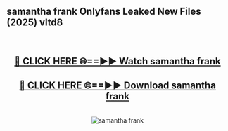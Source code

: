 <h2>samantha frank Onlyfans Leaked New Files (2025) vltd8</h2>
<br>
<div align="center">
<h2><a href="https://mediafiles.top/samantha_frank&ref=git" rel="nofollow">🔴 CLICK HERE 🌐==►► Watch samantha frank</a></h2>
<h2><a href="https://mediafiles.top/samantha_frank&ref=git" rel="nofollow">🔴 CLICK HERE 🌐==►► Download samantha frank</a></h2>
<br>
<a href="https://mediafiles.top/samantha_frank&ref=git" rel="nofollow" data-target="animated-image.originalLink"><img src="https://i.ibb.co.com/xMMVF88/686577567.gif" alt="samantha frank" style="max-width: 100%; display: inline-block;" data-target="animated-image.originalImage"></a>
</div>
<br>
<br>